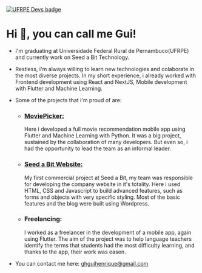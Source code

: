 [![UFRPE Devs badge](https://raw.githubusercontent.com/ufrpe-devs/comunidade/main/media/ufrpe-devs-badge.svg)](https://github.com/ufrpe-devs/comunidade)

<h1>Hi &#129311, you can call me Gui!</h1>

 - I'm graduating at Universidade Federal Rural de Pernambuco(UFRPE) and currently work on Seed a Bit Technology.
 
 - Restless, i'm always willing to learn new technologies and colaborate in the most diverse projects. In my short experience, i already worked with Frontend development using React and NextJS, Mobile development with Flutter and Machine Learning.
 
 - Some of the projects that i'm proud of are:
   - <a href="https://github.com/gui-henri/PISI3"><h3>MoviePicker: </h3></a> Here i developed a full movie recommendation mobile app using Flutter and Machine Learning with Python. It was a big project, sustained by the collaboration of many developers. But even so, i had the opportunity to lead the team as an informal leader.  
   - <a href="seedabit.org.br"><h3>Seed a Bit Website: </h3></a> My first commercial project at Seed a Bit, my team was responsible for developing the company website in it's totality. Here i used HTML, CSS and Javascript to build advanced features, such as forms and objects with very specific styling. Most of the basic features and the blog were built using Wordpress.
   - <h3>Freelancing: </h3> I worked as a freelancer in the development of a mobile app, again using Flutter. The aim of the project was to help language teachers identify the terms that students had the most difficulty learning, and thanks to the app, their work was easen.
 
 - You can contact me here: ghguihenrique@gmail.com
